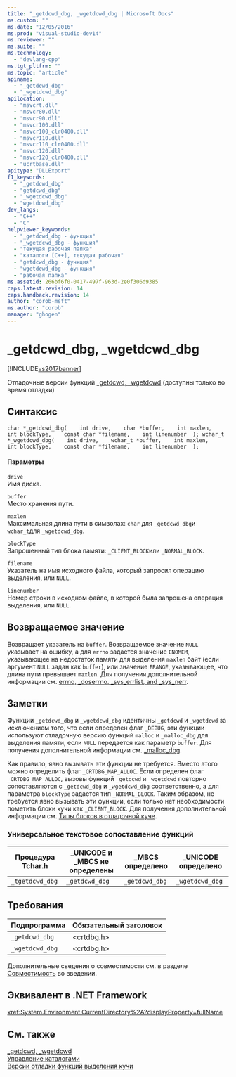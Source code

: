 ```yaml
---
title: "_getdcwd_dbg, _wgetdcwd_dbg | Microsoft Docs"
ms.custom: ""
ms.date: "12/05/2016"
ms.prod: "visual-studio-dev14"
ms.reviewer: ""
ms.suite: ""
ms.technology: 
  - "devlang-cpp"
ms.tgt_pltfrm: ""
ms.topic: "article"
apiname: 
  - "_getdcwd_dbg"
  - "_wgetdcwd_dbg"
apilocation: 
  - "msvcrt.dll"
  - "msvcr80.dll"
  - "msvcr90.dll"
  - "msvcr100.dll"
  - "msvcr100_clr0400.dll"
  - "msvcr110.dll"
  - "msvcr110_clr0400.dll"
  - "msvcr120.dll"
  - "msvcr120_clr0400.dll"
  - "ucrtbase.dll"
apitype: "DLLExport"
f1_keywords: 
  - "_getdcwd_dbg"
  - "getdcwd_dbg"
  - "_wgetdcwd_dbg"
  - "wgetdcwd_dbg"
dev_langs: 
  - "C++"
  - "C"
helpviewer_keywords: 
  - "_getdcwd_dbg - функция"
  - "_wgetdcwd_dbg - функция"
  - "текущая рабочая папка"
  - "каталоги [C++], текущая рабочая"
  - "getdcwd_dbg - функция"
  - "wgetdcwd_dbg - функция"
  - "рабочая папка"
ms.assetid: 266bf6f0-0417-497f-963d-2e0f306d9385
caps.latest.revision: 14
caps.handback.revision: 14
author: "corob-msft"
ms.author: "corob"
manager: "ghogen"
---
```

# _getdcwd_dbg, _wgetdcwd_dbg
[!INCLUDE[vs2017banner](../../assembler/inline/includes/vs2017banner.md)]

Отладочные версии функций [\_getdcwd, \_wgetdcwd](../../c-runtime-library/reference/getdcwd-wgetdcwd.md) \(доступны только во время отладки\)  
  
## Синтаксис  
  
```  
char *_getdcwd_dbg(    int drive,    char *buffer,    int maxlen,    int blockType,    const char *filename,    int linenumber  ); wchar_t *_wgetdcwd_dbg(    int drive,    wchar_t *buffer,    int maxlen,    int blockType,    const char *filename,    int linenumber  );  
```  
  
#### Параметры  
 `drive`  
 Имя диска.  
  
 `buffer`  
 Место хранения пути.  
  
 `maxlen`  
 Максимальная длина пути в символах: `char` для `_getdcwd_dbg`и `wchar_t`для `_wgetdcwd_dbg`.  
  
 `blockType`  
 Запрошенный тип блока памяти: `_CLIENT_BLOCK`или `_NORMAL_BLOCK`.  
  
 `filename`  
 Указатель на имя исходного файла, который запросил операцию выделения, или `NULL`.  
  
 `linenumber`  
 Номер строки в исходном файле, в которой была запрошена операция выделения, или `NULL`.  
  
## Возвращаемое значение  
 Возвращает указатель на `buffer`.  Возвращаемое значение `NULL` указывает на ошибку, а для `errno` задается значение `ENOMEM`, указывающее на недостаток памяти для выделения `maxlen` байт \(если аргумент `NULL` задан как `buffer`\), или значение `ERANGE`, указывающее, что длина пути превышает `maxlen`.  Для получения дополнительной информации см. [errno, \_doserrno, \_sys\_errlist, and \_sys\_nerr](../Topic/errno,%20_doserrno,%20_sys_errlist,%20and%20_sys_nerr.md).  
  
## Заметки  
 Функции `_getdcwd_dbg` и `_wgetdcwd_dbg` идентичны `_getdcwd` и `_wgetdcwd` за исключением того, что если определен флаг `_DEBUG`, эти функции используют отладочную версию функций `malloc` и `_malloc_dbg` для выделения памяти, если `NULL` передается как параметр `buffer`.  Для получения дополнительной информации см. [\_malloc\_dbg](../../c-runtime-library/reference/malloc-dbg.md).  
  
 Как правило, явно вызывать эти функции не требуется.  Вместо этого можно определить флаг `_CRTDBG_MAP_ALLOC`.  Если определен флаг `_CRTDBG_MAP_ALLOC`, вызовы функций `_getdcwd` и `_wgetdcwd` повторно сопоставляются с `_getdcwd_dbg` и `_wgetdcwd_dbg` соответственно, а для параметра `blockType` задается тип `_NORMAL_BLOCK`.  Таким образом, не требуется явно вызывать эти функции, если только нет необходимости пометить блоки кучи как `_CLIENT_BLOCK`.  Для получения дополнительной информации см. [Типы блоков в отладочной куче](../Topic/CRT%20Debug%20Heap%20Details.md#BKMK_Types_of_blocks_on_the_debug_heap).  
  
### Универсальное текстовое сопоставление функций  
  
|Процедура Tchar.h|\_UNICODE и \_MBCS не определены|\_MBCS определено|\_UNICODE определено|  
|-----------------------|--------------------------------------|-----------------------|--------------------------|  
|`_tgetdcwd_dbg`|`_getdcwd_dbg`|`_getdcwd_dbg`|`_wgetdcwd_dbg`|  
  
## Требования  
  
|Подпрограмма|Обязательный заголовок|  
|------------------|----------------------------|  
|`_getdcwd_dbg`|\<crtdbg.h\>|  
|`_wgetdcwd_dbg`|\<crtdbg.h\>|  
  
 Дополнительные сведения о совместимости см. в разделе [Совместимость](../../c-runtime-library/compatibility.md) во введении.  
  
## Эквивалент в .NET Framework  
 <xref:System.Environment.CurrentDirectory%2A?displayProperty=fullName>  
  
## См. также  
 [\_getdcwd, \_wgetdcwd](../../c-runtime-library/reference/getdcwd-wgetdcwd.md)   
 [Управление каталогами](../../c-runtime-library/directory-control.md)   
 [Версии отладки функций выделения кучи](../Topic/Debug%20Versions%20of%20Heap%20Allocation%20Functions.md)